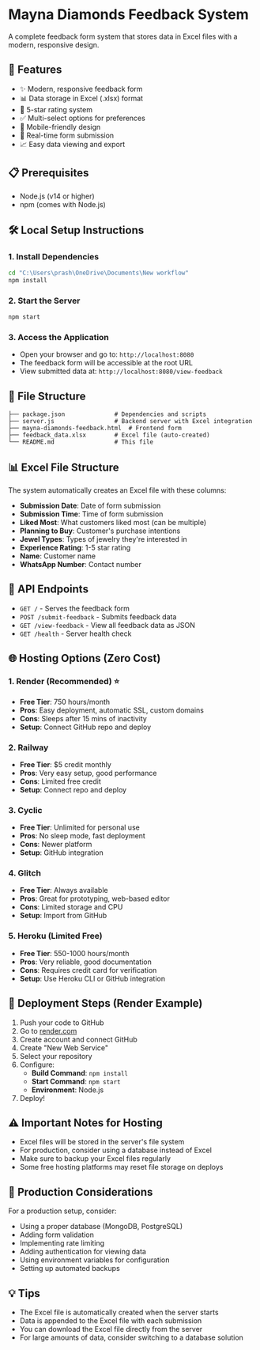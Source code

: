 # Mayna Diamonds Feedback System

A complete feedback form system that stores data in Excel files with a modern, responsive design.

## 🚀 Features

- ✨ Modern, responsive feedback form
- 📊 Data storage in Excel (.xlsx) format
- 🌟 5-star rating system
- ✅ Multi-select options for preferences
- 📱 Mobile-friendly design
- 🔄 Real-time form submission
- 📈 Easy data viewing and export

## 📋 Prerequisites

- Node.js (v14 or higher)
- npm (comes with Node.js)

## 🛠️ Local Setup Instructions

### 1. Install Dependencies
```bash
cd "C:\Users\prash\OneDrive\Documents\New workflow"
npm install
```

### 2. Start the Server
```bash
npm start
```

### 3. Access the Application
- Open your browser and go to: `http://localhost:8080`
- The feedback form will be accessible at the root URL
- View submitted data at: `http://localhost:8080/view-feedback`

## 📁 File Structure

```
├── package.json              # Dependencies and scripts
├── server.js                 # Backend server with Excel integration
├── mayna-diamonds-feedback.html  # Frontend form
├── feedback_data.xlsx        # Excel file (auto-created)
└── README.md                 # This file
```

## 📊 Excel File Structure

The system automatically creates an Excel file with these columns:
- **Submission Date**: Date of form submission
- **Submission Time**: Time of form submission  
- **Liked Most**: What customers liked most (can be multiple)
- **Planning to Buy**: Customer's purchase intentions
- **Jewel Types**: Types of jewelry they're interested in
- **Experience Rating**: 1-5 star rating
- **Name**: Customer name
- **WhatsApp Number**: Contact number

## 🔗 API Endpoints

- `GET /` - Serves the feedback form
- `POST /submit-feedback` - Submits feedback data
- `GET /view-feedback` - View all feedback data as JSON
- `GET /health` - Server health check

## 🌐 Hosting Options (Zero Cost)

### 1. **Render** (Recommended) ⭐
- **Free Tier**: 750 hours/month
- **Pros**: Easy deployment, automatic SSL, custom domains
- **Cons**: Sleeps after 15 mins of inactivity
- **Setup**: Connect GitHub repo and deploy

### 2. **Railway**
- **Free Tier**: $5 credit monthly
- **Pros**: Very easy setup, good performance
- **Cons**: Limited free credit
- **Setup**: Connect repo and deploy

### 3. **Cyclic**
- **Free Tier**: Unlimited for personal use
- **Pros**: No sleep mode, fast deployment
- **Cons**: Newer platform
- **Setup**: GitHub integration

### 4. **Glitch**
- **Free Tier**: Always available
- **Pros**: Great for prototyping, web-based editor
- **Cons**: Limited storage and CPU
- **Setup**: Import from GitHub

### 5. **Heroku** (Limited Free)
- **Free Tier**: 550-1000 hours/month
- **Pros**: Very reliable, good documentation
- **Cons**: Requires credit card for verification
- **Setup**: Use Heroku CLI or GitHub integration

## 🚀 Deployment Steps (Render Example)

1. Push your code to GitHub
2. Go to [render.com](https://render.com)
3. Create account and connect GitHub
4. Create "New Web Service"
5. Select your repository
6. Configure:
   - **Build Command**: `npm install`
   - **Start Command**: `npm start`
   - **Environment**: Node.js
7. Deploy!

## ⚠️ Important Notes for Hosting

- Excel files will be stored in the server's file system
- For production, consider using a database instead of Excel
- Make sure to backup your Excel files regularly
- Some free hosting platforms may reset file storage on deploys

## 🔧 Production Considerations

For a production setup, consider:
- Using a proper database (MongoDB, PostgreSQL)
- Adding form validation
- Implementing rate limiting
- Adding authentication for viewing data
- Using environment variables for configuration
- Setting up automated backups

## 💡 Tips

- The Excel file is automatically created when the server starts
- Data is appended to the Excel file with each submission
- You can download the Excel file directly from the server
- For large amounts of data, consider switching to a database solution